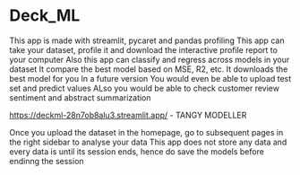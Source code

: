 # Deck_ML
This app is made with streamlit, pycaret and pandas profiling
This app can take your dataset, profile it and download the interactive profile report to  your computer
Also this app can classify and regress across models in your dataset
It compare the best model based on MSE, R2, etc.
It downloads the best model for you
In a future version You would even be able to upload test set and predict values
ALso you would be able to check customer review sentiment and abstract summarization

https://deckml-28n7ob8alu3.streamlit.app/ - TANGY MODELLER

Once you upload the dataset in the homepage, go  to subsequent pages in the right sidebar to analyse your data
This app does not store any data and every data is until its session ends, hence do save the models before endinng the session
